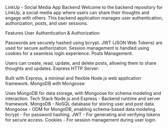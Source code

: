 LinkUp - Social Media App Backend
Welcome to the backend repository for LinkUp, a social media app where users can share their thoughts and engage with others. This backend application manages user authentication, authorization, posts, and user sessions.

Features
User Authentication & Authorization:

Passwords are securely hashed using bcrypt.
JWT (JSON Web Tokens) are used for secure authorization.
Session management is handled using cookies for a seamless login experience.
Posts Management:

Users can create, read, update, and delete posts, allowing them to share thoughts and updates.
Express HTTP Server:

Built with Express, a minimal and flexible Node.js web application framework.
MongoDB with Mongoose:

Uses MongoDB for data storage, with Mongoose for schema modeling and interaction.
Tech Stack
Node.js and Express - Backend runtime and server framework.
MongoDB - NoSQL database for storing user and post data.
Mongoose - ODM for MongoDB, enabling schema-based data modeling.
bcrypt - For password hashing.
JWT - For generating and verifying tokens for secure access.
Cookies - For session management during user login.
